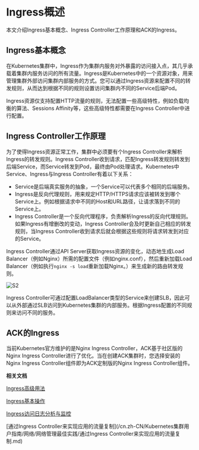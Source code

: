 # Ingress概述

本文介绍Ingress基本概念、Ingress Controller工作原理和ACK的Ingress。

## Ingress基本概念

在Kubernetes集群中，Ingress作为集群内服务对外暴露的访问接入点，其几乎承载着集群内服务访问的所有流量。Ingress是Kubernetes中的一个资源对象，用来管理集群外部访问集群内部服务的方式。您可以通过Ingress资源来配置不同的转发规则，从而达到根据不同的规则设置访问集群内不同的Service后端Pod。

Ingress资源仅支持配置HTTP流量的规则，无法配置一些高级特性，例如负载均衡的算法、Sessions Affinity等，这些高级特性都需要在Ingress Controller中进行配置。

## Ingress Controller工作原理

为了使得Ingress资源正常工作，集群中必须要有个Ingress Controller来解析Ingress的转发规则。Ingress Controller收到请求，匹配Ingress转发规则转发到后端Service，而Service转发到Pod，最终由Pod处理请求。Kubernetes中Service、Ingress与Ingress Controller有着以下关系：

-   Service是后端真实服务的抽象，一个Service可以代表多个相同的后端服务。
-   Ingress是反向代理规则，用来规定HTTP/HTTPS请求应该被转发到哪个Service上。例如根据请求中不同的Host和URL路径，让请求落到不同的 Service上。
-   Ingress Controller是一个反向代理程序，负责解析Ingress的反向代理规则。如果Ingress有增删改的变动，Ingress Controller会及时更新自己相应的转发规则，当Ingress Controller收到请求后就会根据这些规则将请求转发到对应的Service。

Ingress Controller通过API Server获取Ingress资源的变化，动态地生成Load Balancer（例如Nginx）所需的配置文件（例如nginx.conf），然后重新加载Load Balancer（例如执行`nginx -s load`重新加载Nginx。）来生成新的路由转发规则。

![S2](https://static-aliyun-doc.oss-accelerate.aliyuncs.com/assets/img/zh-CN/4614073161/p241496.png)

Ingress Controller可通过配置LoadBalancer类型的Service来创建SLB，因此可以从外部通过SLB访问到Kubernetes集群的内部服务。根据Ingress配置的不同规则来访问不同的服务。

## ACK的Ingress

当前Kubernetes官方维护的是Nginx Ingress Controller，ACK基于社区版的Nginx Ingress Controller进行了优化。当在创建ACK集群时，您选择安装的Nginx Ingress Controller组件即为ACK定制版的Nginx Ingress Controller组件。

**相关文档**  


[Ingress高级用法](/cn.zh-CN/Kubernetes集群用户指南/网络/Ingress管理/Ingress高级用法.md)

[Ingress基本操作](/cn.zh-CN/Kubernetes集群用户指南/网络/Ingress管理/Ingress基本操作.md)

[Ingress访问日志分析与监控](/cn.zh-CN/Kubernetes集群用户指南/网络/Ingress管理/Ingress访问日志分析与监控.md)

[通过Ingress Controller来实现应用的流量复制](/cn.zh-CN/Kubernetes集群用户指南/网络/网络管理最佳实践/通过Ingress Controller来实现应用的流量复制.md)

